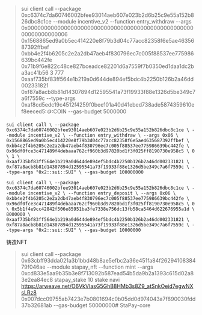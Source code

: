> sui client call --package 0xc6374c7da60746002bfee93014aeb607e023b2d6b25c9e55a152b826dbc8c1ce --module incentive_v2
> --function entry_withdraw --args 0x0000000000000000000000000000000000000000000000000000000000000006
> 0x1568865ed9a0b5ec414220e8f79b3d04c77acc82358f6e5ae4635687392ffbef
> 0xbb4e2f4b6205c2e2a2db47aeb4f830796ec7c005f88537ee775986639bc442fe
> 0x71b9f6e822c48ce827bceadce82201d6a7559f7b0350ed1daa1dc2ba3ac41b56 3 777
> 0xaaf735bf83ff564e1b219a0d644de894ef5bdc4b2250b126b2a46dd002331821
> 0xf87a8acb8b81d14307894d12595541a73f19933f88e1326d5be349c7a6f7559c
> --type-args 0xaf8cd5edc19c4512f4259f0bee101a40d41ebed738ade5874359610ef8eeced5::coin::COIN
> --gas-budget 5000000

``
sui client call \
--package 0xc6374c7da60746002bfee93014aeb607e023b2d6b25c9e55a152b826dbc8c1ce \
--module incentive_v2 \
--function entry_withdraw \
--args 0x06 \
0x1568865ed9a0b5ec414220e8f79b3d04c77acc82358f6e5ae4635687392ffbef \
0xbb4e2f4b6205c2e2a2db47aeb4f830796ec7c005f88537ee775986639bc442fe \
0x96df0fce3c471489f4debaaa762cf960b3d97820bd1f3f025ff8190730e958c5 \
0 \
1 \
0xaaf735bf83ff564e1b219a0d644de894ef5bdc4b2250b126b2a46dd002331821 \
0xf87a8acb8b81d14307894d12595541a73f19933f88e1326d5be349c7a6f7559c \
--type-args "0x2::sui::SUI" \
--gas-budget 100000000
``

``
sui client call \
--package 0xc6374c7da60746002bfee93014aeb607e023b2d6b25c9e55a152b826dbc8c1ce \
--module incentive_v2 \
--function entry_deposit \
--args 0x06 \
0xbb4e2f4b6205c2e2a2db47aeb4f830796ec7c005f88537ee775986639bc442fe \
0x96df0fce3c471489f4debaaa762cf960b3d97820bd1f3f025ff8190730e958c5 \
0 \
0x5b1f4e9cc42842f506e85951ba3fe7338e756dc13fb58ca5464d622676955a1d \
8000000 \
0xaaf735bf83ff564e1b219a0d644de894ef5bdc4b2250b126b2a46dd002331821 \
0xf87a8acb8b81d14307894d12595541a73f19933f88e1326d5be349c7a6f7559c \
--type-args "0x2::sui::SUI" \
--gas-budget 10000000
``

铸造NFT
> sui client call --package 0x63cbff93dda021a3b1bbd48b8ae5efbc2a36e451fa84f2629410838479f046ae --module stapay_nft --function mint --args 0xcd833e5aa9b35b3e8f713092b587ead54b5da9b2a1393c615d02a83e2ea84ec8 stapay_stake 10 stake navi https://arweave.net/O6VkVIasG5GhB8HMb3s8Z9_atSnkOeid7egwNXsLRz8 0x007dcc09755ab7423e7b0801694c0b05dd0d974043a7f890030fdd37b32681ab --gas-budget 50000000# StaPay-core
